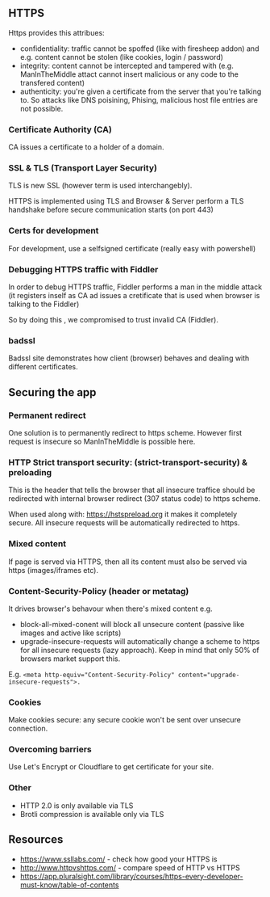 ## HTTPS

Https provides this attribues:

- confidentiality: traffic cannot be spoffed (like with firesheep addon) and e.g. content cannot be stolen (like cookies, login / password)
- integrity: content cannot be intercepted and tampered with (e.g. ManInTheMiddle attact cannot insert malicious or any code to the transfered content)
- authenticity: you're given a certificate from the server that you're talking to. So attacks like DNS poisining, Phising, malicious host file entries are not possible.

### Certificate Authority (CA)

CA issues a certificate to a holder of a domain.

### SSL & TLS (Transport Layer Security)

TLS is new SSL (however term is used interchangebly). 

HTTPS is implemented using TLS and Browser & Server perform a TLS handshake before secure communication starts (on port 443)

### Certs for development

For development, use a selfsigned certificate (really easy with powershell)

### Debugging HTTPS traffic with Fiddler

In order to debug HTTPS traffic, Fiddler performs a man in the middle attack (it registers inself as CA ad issues a cretificate that is used when browser is talking to the Fiddler)

So by doing this , we compromised to trust invalid CA (Fiddler).

### badssl

Badssl site demonstrates how client (browser) behaves and dealing with different certificates.

## Securing the app

### Permanent redirect

One solution is to permanently redirect to https scheme. However first request is insecure so ManInTheMiddle is possible here.

### HTTP Strict transport security: (strict-transport-security) & preloading

This is the header that tells the browser that all insecure traffice should be redirected with internal browser redirect (307 status code) to https scheme.

When used along with: <https://hstspreload.org> it makes it completely secure. All insecure requests will be automatically redirected to https.

### Mixed content

If page is served via HTTPS, then all its content must also be served via https (images/iframes etc).

### Content-Security-Policy (header or metatag)

It drives browser's behavour when there's mixed content e.g.

- block-all-mixed-conent will block all unsecure content (passive like images and active like scripts)
- upgrade-insecure-requests will automatically change a scheme to https for all insecure requests (lazy approach). Keep in mind that only 50% of browsers market support this.

E.g. `<meta http-equiv="Content-Security-Policy" content="upgrade-insecure-requests">.`

### Cookies

Make cookies secure: any secure cookie won't be sent over unsecure connection.

### Overcoming barriers

Use Let's Encrypt or Cloudflare to get certificate for your site.

### Other

- HTTP 2.0 is only available via TLS
- Brotli compression is available only via TLS

## Resources

- <https://www.ssllabs.com/> - check how good your HTTPS is
- <http://www.httpvshttps.com/> - compare speed of HTTP vs HTTPS
- <https://app.pluralsight.com/library/courses/https-every-developer-must-know/table-of-contents>